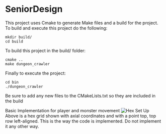 # SeniorDesign

This project uses Cmake to generate Make files and a build for the project.
To build and execute this project do the following:

```
mkdir build/
cd build
```

To build this project in the build/ folder:

```
cmake ..
make dungeon_crawler
```

Finally to execute the project:

```
cd bin
./dungeon_crawler
```

Be sure to add any new files to the CMakeLists.txt so they are included in the  build

Basic Implementation for player and monster movement
![Hex Set Up](https://github.com/ECE477-Senior-Design/SeniorDesign/assets/89484474/59cd3fac-0d13-4525-be87-8246b729e261)
Above is a hex grid shown with axial coordinates and with a point top, top row left-aligned. This is the way the code is implemented. Do not implement it any other way.
